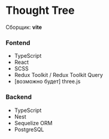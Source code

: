 # Thought Tree

Сборщик: **vite**

### Fontend

- TypeScript
- React
- SCSS
- Redux Toolkit / Redux Toolkit Query
- [возможно будет] three.js

### Backend
- TypeScript
- Nest
- Sequelize ORM
- PostgreSQL